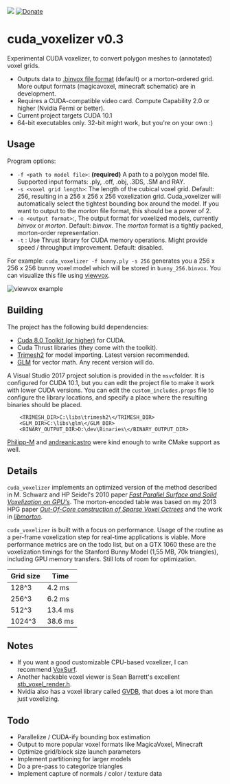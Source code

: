 ![](https://img.shields.io/github/license/Forceflow/cuda_voxelizer.svg) [![Donate](https://img.shields.io/badge/Donate-PayPal-green.svg)](https://www.paypal.com/cgi-bin/webscr?cmd=_donations&business=4JAUNWWYUVRN4&currency_code=EUR&source=url)

# cuda_voxelizer v0.3
Experimental CUDA voxelizer, to convert polygon meshes to (annotated) voxel grids. 
 * Outputs data to [.binvox file format](http://www.patrickmin.com/binvox/binvox.html) (default) or a morton-ordered grid. More output formats (magicavoxel, minecraft schematic) are in development.
 * Requires a CUDA-compatible video card. Compute Capability 2.0 or higher (Nvidia Fermi or better).
 * Current project targets CUDA 10.1
 * 64-bit executables only. 32-bit might work, but you're on your own :)

## Usage
Program options:
 * `-f <path to model file>`: **(required)** A path to a polygon model file. Supported input formats: .ply, .off, .obj, .3DS, .SM and RAY.
 * `-s <voxel grid length>`: The length of the cubical voxel grid. Default: 256, resulting in a 256 x 256 x 256 voxelization grid.  Cuda_voxelizer will automatically select the tightest bounding box around the model. If you want to output to the *morton* file format, this should be a power of 2.
 * `-o <output format>`:, The output format for voxelized models, currently *binvox* or *morton*. Default: *binvox*. The *morton* format is a tightly packed, morton-order representation. 
  * `-t` : Use Thrust library for CUDA memory operations. Might provide speed / throughput improvement. Default: disabled.

For example: `cuda_voxelizer -f bunny.ply -s 256` generates you a 256 x 256 x 256 bunny voxel model which will be stored in `bunny_256.binvox`. You can visualize this file using [viewvox](http://www.patrickmin.com/viewvox/).

![viewvox example](https://raw.githubusercontent.com/Forceflow/cuda_voxelizer/master/img/viewvox.JPG)

## Building
The project has the following build dependencies:
 * [Cuda 8.0 Toolkit (or higher)](https://developer.nvidia.com/cuda-toolkit) for CUDA.
 * Cuda Thrust libraries (they come with the toolkit).
 * [Trimesh2](https://github.com/Forceflow/trimesh2) for model importing. Latest version recommended.
 * [GLM](http://glm.g-truc.net/0.9.8/index.html) for vector math. Any recent version will do.

A Visual Studio 2017 project solution is provided in the `msvc`folder. It is configured for CUDA 10.1, but you can edit the project file to make it work with lower CUDA versions. You can edit the `custom_includes.props` file to configure the library locations, and specify a place where the resulting binaries should be placed.

```
    <TRIMESH_DIR>C:\libs\trimesh2\</TRIMESH_DIR>
    <GLM_DIR>C:\libs\glm\</GLM_DIR>
    <BINARY_OUTPUT_DIR>D:\dev\Binaries\</BINARY_OUTPUT_DIR>
```

[Philipp-M](https://github.com/Philipp-M) and [andreanicastro](https://github.com/andreanicastro) were kind enough to write CMake support as well.

## Details
`cuda_voxelizer` implements an optimized version of the method described in M. Schwarz and HP Seidel's 2010 paper [*Fast Parallel Surface and Solid Voxelization on GPU's*](http://research.michael-schwarz.com/publ/2010/vox/). The morton-encoded table was based on my 2013 HPG paper [*Out-Of-Core construction of Sparse Voxel Octrees*](http://graphics.cs.kuleuven.be/publications/BLD14OCCSVO/)  and the work in [*libmorton*](https://github.com/Forceflow/libmorton).

`cuda_voxelizer` is built with a focus on performance. Usage of the routine as a per-frame voxelization step for real-time applications is viable. More performance metrics are on the todo list, but on a GTX 1060 these are the voxelization timings for the Stanford Bunny Model (1,55 MB, 70k triangles), including GPU memory transfers. Still lots of room for optimization.

| Grid size | Time    |
|-----------|---------|
| 128^3     | 4.2 ms  |
| 256^3     | 6.2 ms  |
| 512^3     | 13.4 ms |
| 1024^3    | 38.6 ms  |

## Notes
 * If you want a good customizable CPU-based voxelizer, I can recommend [VoxSurf](https://github.com/sylefeb/VoxSurf).
 * Another hackable voxel viewer is Sean Barrett's excellent [stb_voxel_render.h](https://github.com/nothings/stb/blob/master/stb_voxel_render.h).
 * Nvidia also has a voxel library called [GVDB](https://developer.nvidia.com/gvdb), that does a lot more than just voxelizing.

## Todo
 * Parallelize / CUDA-ify bounding box estimation
 * Output to more popular voxel formats like MagicaVoxel, Minecraft
 * Optimize grid/block size launch parameters
 * Implement partitioning for larger models
 * Do a pre-pass to categorize triangles
 * Implement capture of normals / color / texture data

